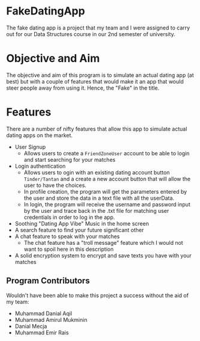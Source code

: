 # FakeDatingApp

The fake dating app is a project that my team and I were assigned to carry out for our Data Structures course in our 2nd semester of university. 

# Objective and Aim
The objective and aim of this program is to simulate an actual dating app (at best) but with a couple of features that would make it an app that would steer people away from using it. Hence, the "Fake" in the title.

# Features
There are a number of nifty features that allow this app to simulate actual dating apps on the market.
- User Signup
  - Allows users to create a `FriendZoneUser` account to be able to login and start searching for your matches
- Login authentication
  - Allows users to ogin with an existing dating account button `Tinder/Tantan` and a create a new account button that will allow the user to have the choices. 
  - In profile creation, the program will get the parameters entered by the user and store the data in a text file with all the userData. 
  - In login, the program will receive the username and password input by the user and trace back in the .txt file for matching user credentials in order to log in the app.
- Soothing "Dating App Vibe" Music in the home screen
- A search feature to find your future significant other
- A chat feature to speak with your matches
  - The chat feature has a "troll message" feature which I would not want to spoil here in this description
- A solid encryption system to encrypt and save texts you have with your matches

## Program Contributors
Wouldn't have been able to make this project a success without the aid of my team:
- Muhammad Danial Aqil
- Muhammad Amirul Mukminin
- Danial Mecja
- Muhammad Emir Rais
